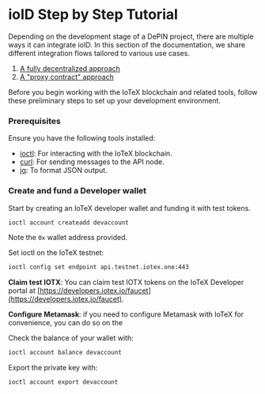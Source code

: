 # ioID Step by Step Tutorial

Depending on the development stage of a DePIN project, there are multiple ways it can integrate ioID. In this section of the documentation, we share different integration flows tailored to various use cases.

1. [A fully decentralized approach](a-fully-decentralized-approach.md)
2. [A "proxy contract" approach](a-proxy-contract-approach.md)&#x20;

Before you begin working with the IoTeX blockchain and related tools, follow these preliminary steps to set up your development environment.

### Prerequisites

Ensure you have the following tools installed:

* [ioctl](https://docs.iotex.io/builders/reference-docs/ioctl-client#install-latest-release-build): For interacting with the IoTeX blockchain.
* [curl](https://curl.se/): For sending messages to the API node.
* [jq](https://jqlang.github.io/jq/): To format JSON output.

### Create and fund a Developer wallet

Start by creating an IoTeX developer wallet and funding it with test tokens.

```bash
ioctl account createadd devaccount
```

Note the `0x` wallet address provided.&#x20;

Set ioctl on the IoTeX testnet:

```bash
ioctl config set endpoint api.testnet.iotex.one:443
```

**Claim test IOTX**: You can claim test IOTX tokens on the IoTeX Developer portal at [https://developers.iotex.io/faucet](https://developers.iotex.io/faucet).

**Configure Metamask**: if you need to configure Metamask with IoTeX for convenience, you can do so on the&#x20;

Check the balance of your wallet with:

```bash
ioctl account balance devaccount
```

Export the private key with:

```
ioctl account export devaccount
```
